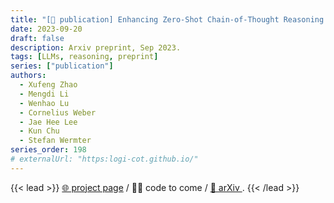 ```yaml
---
title: "[📎 publication] Enhancing Zero-Shot Chain-of-Thought Reasoning in Large Language Models through Logic"
date: 2023-09-20
draft: false
description: Arxiv preprint, Sep 2023.
tags: [LLMs, reasoning, preprint]
series: ["publication"]
authors:
  - Xufeng Zhao
  - Mengdi Li
  - Wenhao Lu
  - Cornelius Weber
  - Jae Hee Lee
  - Kun Chu
  - Stefan Wermter
series_order: 198 
# externalUrl: "https:logi-cot.github.io/"
---
```


{{< lead >}}
<a href="logi-cot.github.io">🌐 project page</a> / 🥷🏻️ code to come / <a href="https://arxiv.org/abs/2309.13339"> 📄 arXiv </a>. 
{{< /lead >}}
